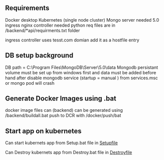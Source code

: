 
 <h2>Requirements </h2>

Docker desktop Kubernetes (single node cluster)
Mongo server needed 5.0 
ingress nginx controller needed 
python req files are in /backend/*api/requirments.txt folder 

ingress controller uses tesst.com domian add it as a hostfile entry

 <h2>DB setup background </h2>

DB path = C:\Program Files\MongoDB\Server\5.0\data 
Mongodb persistant volume must be set up from windows first and data must be added before hand
after disable mongodb service (startup = manual ) from services.msc or mongo pod will crash

 <h2> Generate Docker Images using .bat </h2>

docker image files can (backend) can be generated using /backend/buildall.bat
push to DCR with /docker/push/bat

 <h2>Start app on kubernetes </h2>

Can start  kubernets app from Setup.bat file in [Setupfile](/kubernetes/Setup.bat) 

Can Destroy kubernets app from Destroy.bat file in [Destroyfile](/kubernetes/Destroy.bat) 

